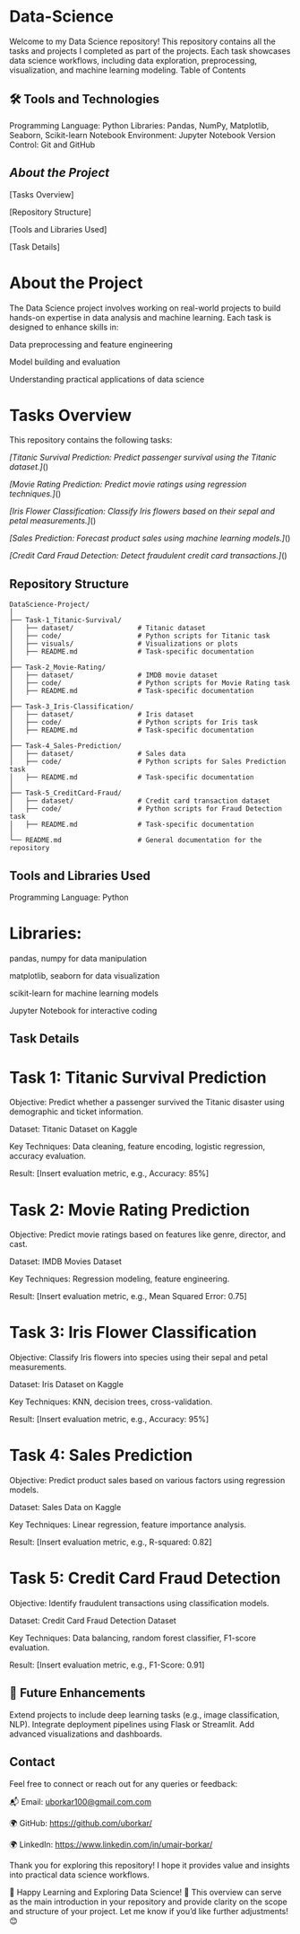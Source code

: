# Data-Science
Welcome to my Data Science repository! This repository contains all the tasks and projects I completed as part of the projects. Each task showcases data science workflows, including data exploration, preprocessing, visualization, and machine learning modeling.
Table of Contents

## 🛠 Tools and Technologies
Programming Language: Python
Libraries: Pandas, NumPy, Matplotlib, Seaborn, Scikit-learn
Notebook Environment: Jupyter Notebook
Version Control: Git and GitHub

## *About the Project*

[Tasks Overview]

[Repository Structure]

[Tools and Libraries Used]

[Task Details]

# About the Project 

The Data Science project involves working on real-world projects to build hands-on expertise in data analysis and machine learning. Each task is designed to enhance skills in:

Data preprocessing and feature engineering

Model building and evaluation

Understanding practical applications of data science

# Tasks Overview

This repository contains the following tasks:

*[Titanic Survival Prediction: Predict passenger survival using the Titanic dataset.]*()

*[Movie Rating Prediction: Predict movie ratings using regression techniques.]*()

*[Iris Flower Classification: Classify Iris flowers based on their sepal and petal measurements.]*()

*[Sales Prediction: Forecast product sales using machine learning models.]*()

*[Credit Card Fraud Detection: Detect fraudulent credit card transactions.]*()

## Repository Structure
```
DataScience-Project/
│
├── Task-1_Titanic-Survival/
│   ├── dataset/                # Titanic dataset
│   ├── code/                   # Python scripts for Titanic task
│   ├── visuals/                # Visualizations or plots
│   ├── README.md               # Task-specific documentation
│
├── Task-2_Movie-Rating/
│   ├── dataset/                # IMDB movie dataset
│   ├── code/                   # Python scripts for Movie Rating task
│   ├── README.md               # Task-specific documentation
│
├── Task-3_Iris-Classification/
│   ├── dataset/                # Iris dataset
│   ├── code/                   # Python scripts for Iris task
│   ├── README.md               # Task-specific documentation
│
├── Task-4_Sales-Prediction/
│   ├── dataset/                # Sales data
│   ├── code/                   # Python scripts for Sales Prediction task
│   ├── README.md               # Task-specific documentation
│
├── Task-5_CreditCard-Fraud/
│   ├── dataset/                # Credit card transaction dataset
│   ├── code/                   # Python scripts for Fraud Detection task
│   ├── README.md               # Task-specific documentation
│
└── README.md                   # General documentation for the repository
```
## Tools and Libraries Used

Programming Language: Python

# Libraries:

pandas, numpy for data manipulation

matplotlib, seaborn for data visualization

scikit-learn for machine learning models

Jupyter Notebook for interactive coding

## Task Details

# Task 1: Titanic Survival Prediction

Objective: Predict whether a passenger survived the Titanic disaster using demographic and ticket information.

Dataset: Titanic Dataset on Kaggle

Key Techniques: Data cleaning, feature encoding, logistic regression, accuracy evaluation.

Result: [Insert evaluation metric, e.g., Accuracy: 85%]

# Task 2: Movie Rating Prediction

Objective: Predict movie ratings based on features like genre, director, and cast.

Dataset: IMDB Movies Dataset

Key Techniques: Regression modeling, feature engineering.

Result: [Insert evaluation metric, e.g., Mean Squared Error: 0.75]

# Task 3: Iris Flower Classification

Objective: Classify Iris flowers into species using their sepal and petal measurements.

Dataset: Iris Dataset on Kaggle

Key Techniques: KNN, decision trees, cross-validation.

Result: [Insert evaluation metric, e.g., Accuracy: 95%]

# Task 4: Sales Prediction

Objective: Predict product sales based on various factors using regression models.

Dataset: Sales Data on Kaggle

Key Techniques: Linear regression, feature importance analysis.

Result: [Insert evaluation metric, e.g., R-squared: 0.82]

# Task 5: Credit Card Fraud Detection

Objective: Identify fraudulent transactions using classification models.

Dataset: Credit Card Fraud Detection Dataset

Key Techniques: Data balancing, random forest classifier, F1-score evaluation.

Result: [Insert evaluation metric, e.g., F1-Score: 0.91]

## 🎯 Future Enhancements
Extend projects to include deep learning tasks (e.g., image classification, NLP).
Integrate deployment pipelines using Flask or Streamlit.
Add advanced visualizations and dashboards.

## Contact

Feel free to connect or reach out for any queries or feedback:

📬 Email: uborkar100@gmail.com.com

🌍 GitHub: https://github.com/uborkar/

🌍 LinkedIn: https://www.linkedin.com/in/umair-borkar/

Thank you for exploring this repository! I hope it provides value and insights into practical data science workflows.

🌟 Happy Learning and Exploring Data Science! 🚀
This overview can serve as the main introduction in your repository and provide clarity on the scope and structure of your project. Let me know if you’d like further adjustments! 😊
